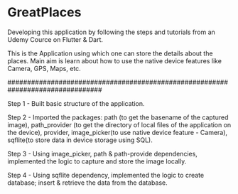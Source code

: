 # GreatPlaces

Developing this application by following the steps and tutorials from an Udemy Cource on Flutter & Dart.

This is the Application using which one can store the details about the places. Main aim is learn about how to use the native device features like Camera, GPS, Maps, etc.

################################################################################

Step 1 - Built basic structure of the application.

Step 2 - Imported the packages: path (to get the basename of the captured image), path_provider (to get the directory of local files of the application on the device), provider, image_picker(to use native device feature - Camera), sqflite(to store data in device storage using SQL).

Step 3 - Using image_picker, path & path-provide dependencies, implemented the logic to capture and store the image locally.

Step 4 - Using sqflite dependency, implemented the logic to create database; insert & retrieve the data from the database.

